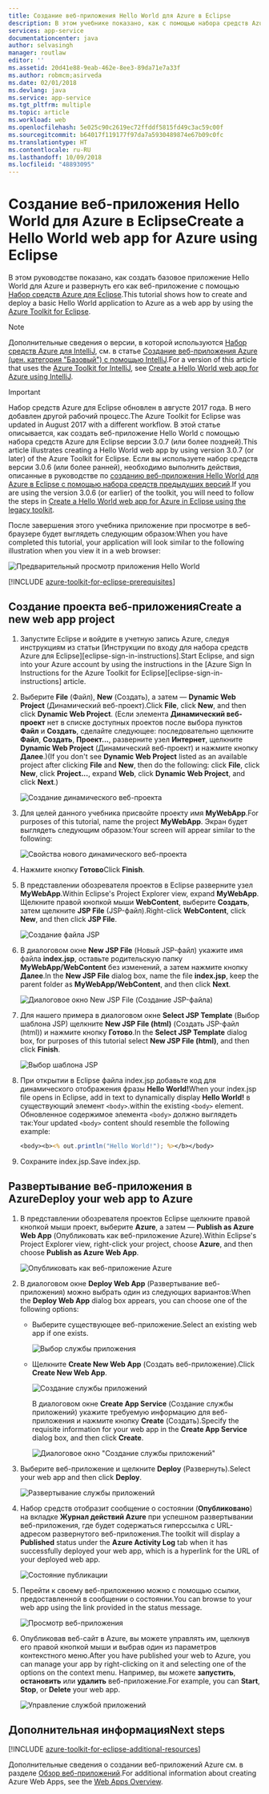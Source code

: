 ```yaml
---
title: Создание веб-приложения Hello World для Azure в Eclipse
description: В этом учебнике показано, как с помощью набора средств Azure для Eclipse создать веб-приложение Hello World для Azure.
services: app-service
documentationcenter: java
author: selvasingh
manager: routlaw
editor: ''
ms.assetid: 20d41e88-9eab-462e-8ee3-89da71e7a33f
ms.author: robmcm;asirveda
ms.date: 02/01/2018
ms.devlang: java
ms.service: app-service
ms.tgt_pltfrm: multiple
ms.topic: article
ms.workload: web
ms.openlocfilehash: 5e025c90c2619ec72ffddf5815fd49c3ac59c00f
ms.sourcegitcommit: b64017f119177f97da7a5930489874e67b09c0fc
ms.translationtype: HT
ms.contentlocale: ru-RU
ms.lasthandoff: 10/09/2018
ms.locfileid: "48893095"
---
```

# <a name="create-a-hello-world-web-app-for-azure-using-eclipse"></a><span data-ttu-id="440e1-103">Создание веб-приложения Hello World для Azure в Eclipse</span><span class="sxs-lookup"><span data-stu-id="440e1-103">Create a Hello World web app for Azure using Eclipse</span></span>

<span data-ttu-id="440e1-104">В этом руководстве показано, как создать базовое приложение Hello World для Azure и развернуть его как веб-приложение с помощью [Набор средств Azure для Eclipse].</span><span class="sxs-lookup"><span data-stu-id="440e1-104">This tutorial shows how to create and deploy a basic Hello World application to Azure as a web app by using the [Azure Toolkit for Eclipse].</span></span>

> [!NOTE]
>
> <span data-ttu-id="440e1-105">Дополнительные сведения о версии, в которой используются [Набор средств Azure для IntelliJ], см. в статье [Создание веб-приложения Azure (цен. категория "Базовый") с помощью IntelliJ][intellij-hello-world].</span><span class="sxs-lookup"><span data-stu-id="440e1-105">For a version of this article that uses the [Azure Toolkit for IntelliJ], see [Create a Hello World web app for Azure using IntelliJ][intellij-hello-world].</span></span>
>

> [!IMPORTANT]
> 
> <span data-ttu-id="440e1-106">Набор средств Azure для Eclipse обновлен в августе 2017 года. В него добавлен другой рабочий процесс.</span><span class="sxs-lookup"><span data-stu-id="440e1-106">The Azure Toolkit for Eclipse was updated in August 2017 with a different workflow.</span></span> <span data-ttu-id="440e1-107">В этой статье описывается, как создать веб-приложение Hello World с помощью набора средств Azure для Eclipse версии 3.0.7 (или более поздней).</span><span class="sxs-lookup"><span data-stu-id="440e1-107">This article illustrates creating a Hello World web app by using version 3.0.7 (or later) of the Azure Toolkit for Eclipse.</span></span> <span data-ttu-id="440e1-108">Если вы используете набор средств версии 3.0.6 (или более ранней), необходимо выполнить действия, описанные в руководстве по [созданию веб-приложения Hello World для Azure в Eclipse с помощью набора средств предыдущих версий][Legacy Version].</span><span class="sxs-lookup"><span data-stu-id="440e1-108">If you are using the version 3.0.6 (or earlier) of the toolkit, you will need to follow the steps in [Create a Hello World web app for Azure in Eclipse using the legacy toolkit][Legacy Version].</span></span>
> 

<span data-ttu-id="440e1-109">После завершения этого учебника приложение при просмотре в веб-браузере будет выглядеть следующим образом:</span><span class="sxs-lookup"><span data-stu-id="440e1-109">When you have completed this tutorial, your application will look similar to the following illustration when you view it in a web browser:</span></span>

![Предварительный просмотр приложения Hello World][browse-web-app]

[!INCLUDE [azure-toolkit-for-eclipse-prerequisites](../includes/azure-toolkit-for-eclipse-prerequisites.md)]

## <a name="create-a-new-web-app-project"></a><span data-ttu-id="440e1-111">Создание проекта веб-приложения</span><span class="sxs-lookup"><span data-stu-id="440e1-111">Create a new web app project</span></span>

1. <span data-ttu-id="440e1-112">Запустите Eclipse и войдите в учетную запись Azure, следуя инструкциям из статьи [Инструкции по входу для набора средств Azure для Eclipse][eclipse-sign-in-instructions].</span><span class="sxs-lookup"><span data-stu-id="440e1-112">Start Eclipse, and sign into your Azure account by using the instructions in the [Azure Sign In Instructions for the Azure Toolkit for Eclipse][eclipse-sign-in-instructions] article.</span></span>

1. <span data-ttu-id="440e1-113">Выберите **File** (Файл), **New** (Создать), а затем — **Dynamic Web Project** (Динамический веб-проект).</span><span class="sxs-lookup"><span data-stu-id="440e1-113">Click **File**, click **New**, and then click **Dynamic Web Project**.</span></span> <span data-ttu-id="440e1-114">(Если элемента **Динамический веб-проект** нет в списке доступных проектов после выбора пунктов **Файл** и **Создать**, сделайте следующее: последовательно щелкните **Файл**, **Создать**, **Проект...**, разверните узел **Интернет**, щелкните **Dynamic Web Project** (Динамический веб-проект) и нажмите кнопку **Далее**.)</span><span class="sxs-lookup"><span data-stu-id="440e1-114">(If you don't see **Dynamic Web Project** listed as an available project after clicking **File** and **New**, then do the following: click **File**, click **New**, click **Project...**, expand **Web**, click **Dynamic Web Project**, and click **Next**.)</span></span>

   ![Создание динамического веб-проекта][file-new-dynamic-web-project]

2. <span data-ttu-id="440e1-116">Для целей данного учебника присвойте проекту имя **MyWebApp**.</span><span class="sxs-lookup"><span data-stu-id="440e1-116">For purposes of this tutorial, name the project **MyWebApp**.</span></span> <span data-ttu-id="440e1-117">Экран будет выглядеть следующим образом:</span><span class="sxs-lookup"><span data-stu-id="440e1-117">Your screen will appear similar to the following:</span></span>
   
   ![Свойства нового динамического веб-проекта][dynamic-web-project-properties]

3. <span data-ttu-id="440e1-119">Нажмите кнопку **Готово**</span><span class="sxs-lookup"><span data-stu-id="440e1-119">Click **Finish**.</span></span>

4. <span data-ttu-id="440e1-120">В представлении обозревателя проектов в Eclipse разверните узел **MyWebApp**.</span><span class="sxs-lookup"><span data-stu-id="440e1-120">Within Eclipse's Project Explorer view, expand **MyWebApp**.</span></span> <span data-ttu-id="440e1-121">Щелкните правой кнопкой мыши **WebContent**, выберите **Создать**, затем щелкните **JSP File** (JSP-файл).</span><span class="sxs-lookup"><span data-stu-id="440e1-121">Right-click **WebContent**, click **New**, and then click **JSP File**.</span></span>

   ![Создание файла JSP][create-new-jsp-file]

5. <span data-ttu-id="440e1-123">В диалоговом окне **New JSP File** (Новый JSP-файл) укажите имя файла **index.jsp**, оставьте родительскую папку **MyWebApp/WebContent** без изменений, а затем нажмите кнопку **Далее**.</span><span class="sxs-lookup"><span data-stu-id="440e1-123">In the **New JSP File** dialog box, name the file **index.jsp**, keep the parent folder as **MyWebApp/WebContent**, and then click **Next**.</span></span>

   ![Диалоговое окно New JSP File (Создание JSP-файла)][new-jsp-file-dialog]

6. <span data-ttu-id="440e1-125">Для нашего примера в диалоговом окне **Select JSP Template** (Выбор шаблона JSP) щелкните **New JSP File (html)** (Создать JSP-файл (html)) и нажмите кнопку **Готово**.</span><span class="sxs-lookup"><span data-stu-id="440e1-125">In the **Select JSP Template** dialog box, for purposes of this tutorial select **New JSP File (html)**, and then click **Finish**.</span></span>

   ![Выбор шаблона JSP][select-jsp-template]

7. <span data-ttu-id="440e1-127">При открытии в Eclipse файла index.jsp добавьте код для динамического отображения фразы **Hello World!**</span><span class="sxs-lookup"><span data-stu-id="440e1-127">When your index.jsp file opens in Eclipse, add in text to dynamically display **Hello World!**</span></span> <span data-ttu-id="440e1-128">в существующий элемент `<body>`.</span><span class="sxs-lookup"><span data-stu-id="440e1-128">within the existing `<body>` element.</span></span> <span data-ttu-id="440e1-129">Обновленное содержимое элемента `<body>` должно выглядеть так:</span><span class="sxs-lookup"><span data-stu-id="440e1-129">Your updated `<body>` content should resemble the following example:</span></span>
   
   ```jsp
   <body><b><% out.println("Hello World!"); %></b></body>
   ```

8. <span data-ttu-id="440e1-130">Сохраните index.jsp.</span><span class="sxs-lookup"><span data-stu-id="440e1-130">Save index.jsp.</span></span>

## <a name="deploy-your-web-app-to-azure"></a><span data-ttu-id="440e1-131">Развертывание веб-приложения в Azure</span><span class="sxs-lookup"><span data-stu-id="440e1-131">Deploy your web app to Azure</span></span>

1. <span data-ttu-id="440e1-132">В представлении обозревателя проектов Eclipse щелкните правой кнопкой мыши проект, выберите **Azure**, а затем — **Publish as Azure Web App** (Опубликовать как веб-приложение Azure).</span><span class="sxs-lookup"><span data-stu-id="440e1-132">Within Eclipse's Project Explorer view, right-click your project, choose **Azure**, and then choose **Publish as Azure Web App**.</span></span>
   
   ![Опубликовать как веб-приложение Azure][publish-as-azure-web-app]

1. <span data-ttu-id="440e1-134">В диалоговом окне **Deploy Web App** (Развертывание веб-приложения) можно выбрать один из следующих вариантов:</span><span class="sxs-lookup"><span data-stu-id="440e1-134">When the **Deploy Web App** dialog box appears, you can choose one of the following options:</span></span>

   * <span data-ttu-id="440e1-135">Выберите существующее веб-приложение.</span><span class="sxs-lookup"><span data-stu-id="440e1-135">Select an existing web app if one exists.</span></span>

      ![Выбор службы приложения][select-app-service]

   * <span data-ttu-id="440e1-137">Щелкните **Create New Web App** (Создать веб-приложение).</span><span class="sxs-lookup"><span data-stu-id="440e1-137">Click **Create New Web App**.</span></span>

      ![Создание службы приложений][create-app-service]

      <span data-ttu-id="440e1-139">В диалоговом окне **Create App Service** (Создание службы приложений) укажите требуемую информацию для веб-приложения и нажмите кнопку **Create** (Создать).</span><span class="sxs-lookup"><span data-stu-id="440e1-139">Specify the requisite information for your web app in the **Create App Service** dialog box, and then click **Create**.</span></span>

      ![Диалоговое окно "Создание службы приложений"][create-app-service-dialog]

1. <span data-ttu-id="440e1-141">Выберите веб-приложение и щелкните **Deploy** (Развернуть).</span><span class="sxs-lookup"><span data-stu-id="440e1-141">Select your web app and then click **Deploy**.</span></span>

   ![Развертывание службы приложений][deploy-app-service]

1. <span data-ttu-id="440e1-143">Набор средств отобразит сообщение о состоянии (**Опубликовано**) на вкладке **Журнал действий Azure** при успешном развертывании веб-приложения, где будет содержаться гиперссылка с URL-адресом развернутого веб-приложения.</span><span class="sxs-lookup"><span data-stu-id="440e1-143">The toolkit will display a **Published** status under the **Azure Activity Log** tab when it has successfully deployed your web app, which is a hyperlink for the URL of your deployed web app.</span></span>

   ![Состояние публикации][publish-status]

1. <span data-ttu-id="440e1-145">Перейти к своему веб-приложению можно с помощью ссылки, предоставленной в сообщении о состоянии.</span><span class="sxs-lookup"><span data-stu-id="440e1-145">You can browse to your web app using the link provided in the status message.</span></span>

   ![Просмотр веб-приложения][browse-web-app]

1. <span data-ttu-id="440e1-147">Опубликовав веб-сайт в Azure, вы можете управлять им, щелкнув его правой кнопкой мыши и выбрав один из параметров контекстного меню.</span><span class="sxs-lookup"><span data-stu-id="440e1-147">After you have published your web to Azure, you can manage your app by right-clicking on it and selecting one of the options on the context menu.</span></span> <span data-ttu-id="440e1-148">Например, вы можете **запустить**, **остановить** или **удалить** веб-приложение.</span><span class="sxs-lookup"><span data-stu-id="440e1-148">For example, you can **Start**, **Stop**, or **Delete** your web app.</span></span>

   ![Управление службой приложений][manage-app-service]

## <a name="next-steps"></a><span data-ttu-id="440e1-150">Дополнительная информация</span><span class="sxs-lookup"><span data-stu-id="440e1-150">Next steps</span></span>

[!INCLUDE [azure-toolkit-for-eclipse-additional-resources](../includes/azure-toolkit-for-eclipse-additional-resources.md)]

<span data-ttu-id="440e1-151">Дополнительные сведения о создании веб-приложений Azure см. в разделе [Обзор веб-приложений].</span><span class="sxs-lookup"><span data-stu-id="440e1-151">For additional information about creating Azure Web Apps, see the [Web Apps Overview].</span></span>

<!-- URL List -->

[Набор средств Azure для Eclipse]: azure-toolkit-for-eclipse.md
[Azure Toolkit for Eclipse]: azure-toolkit-for-eclipse.md
[Набор средств Azure для IntelliJ]: ../intellij/azure-toolkit-for-intellij.md
[Azure Toolkit for IntelliJ]: ../intellij/azure-toolkit-for-intellij.md
[intellij-hello-world]: ../intellij/azure-toolkit-for-intellij-create-hello-world-web-app.md
[Обзор веб-приложений]: /azure/app-service/app-service-web-overview
[Web Apps Overview]: /azure/app-service/app-service-web-overview
[Apache Tomcat]: http://tomcat.apache.org/
[Jetty]: http://www.eclipse.org/jetty/
[Legacy Version]: azure-toolkit-for-eclipse-create-hello-world-web-app-legacy-version.md

<!-- IMG List -->

[browse-web-app]: ./media/azure-toolkit-for-eclipse-create-hello-world-web-app/browse-web-app.png
[file-new-dynamic-web-project]: ./media/azure-toolkit-for-eclipse-create-hello-world-web-app/file-new-dynamic-web-project.png
[dynamic-web-project-properties]: ./media/azure-toolkit-for-eclipse-create-hello-world-web-app/dynamic-web-project-properties.png
[create-new-jsp-file]: ./media/azure-toolkit-for-eclipse-create-hello-world-web-app/create-new-jsp-file.png
[new-jsp-file-dialog]: ./media/azure-toolkit-for-eclipse-create-hello-world-web-app/new-jsp-file-dialog.png
[select-jsp-template]: ./media/azure-toolkit-for-eclipse-create-hello-world-web-app/select-jsp-template.png
[publish-as-azure-web-app]: ./media/azure-toolkit-for-eclipse-create-hello-world-web-app/publish-as-azure-web-app.png
[deploy-web-app-dialog]: ./media/azure-toolkit-for-eclipse-create-hello-world-web-app/deploy-web-app-dialog.png
[select-app-service]: ./media/azure-toolkit-for-eclipse-create-hello-world-web-app/select-app-service.png
[create-app-service-dialog]: ./media/azure-toolkit-for-eclipse-create-hello-world-web-app/create-app-service-dialog.png
[publish-status]: ./media/azure-toolkit-for-eclipse-create-hello-world-web-app/publish-status.png
[create-app-service]: ./media/azure-toolkit-for-eclipse-create-hello-world-web-app/create-app-service.png
[deploy-app-service]: ./media/azure-toolkit-for-eclipse-create-hello-world-web-app/deploy-app-service.png
[manage-app-service]: ./media/azure-toolkit-for-eclipse-create-hello-world-web-app/manage-app-service.png
